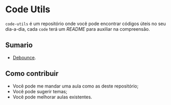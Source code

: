 # Code Utils

`code-utils` é um repositório onde você pode encontrar códigos úteis no seu dia-a-dia, cada `code` terá um _README_ para auxiliar na compreensão.

## Sumario
 - [Debounce](./debounce/README.md).

## Como contribuir

- Você pode me mandar uma aula como as deste repositório;
- Você pode sugerir temas;
- Você pode melhorar aulas existentes.
